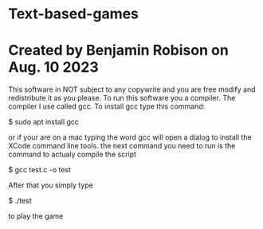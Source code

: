 # Text-based-games
# Created by Benjamin Robison on Aug. 10 2023

This software in NOT subject to any copywrite and you are free modify and redistribute it as you please.
To run this software you a compiler. The compiler I use called gcc. To install gcc type this command:

  $ sudo apt install gcc
  
or if your are on a mac typing the word gcc will open a dialog to install the XCode command line tools.
the next command you need to run is the command to actualy compile the script

  $ gcc test.c -o test

After that you simply type

  $ ./test

to play the game
